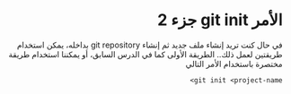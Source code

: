<div dir="rtl">

# الأمر git init جزء 2

في حال كنت تريد إنشاء ملف جديد ثم إنشاء git repository بداخله، 
يمكن استخدام طريقتين لعمل ذلك.. الطريقة الأولى كما في الدرس السابق، أو يمكننا استخدام طريقة مختصرة باستخدام الأمر التالي

    git init <project-name>


 <div>
